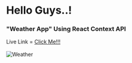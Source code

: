 <h1>Hello Guys..!</h1>
<h3>"Weather App" Using React Context API</h3>
Live Link =  <a href="https://luxury-dragon-e3dbaa.netlify.app" target="_blank">     Click Me!!!      </a>
<br/>
<br/>
<img src="./Live.jpg" alt="Weather">
